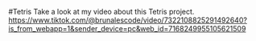 #Tetris
Take a look at my video about this Tetris project.
https://www.tiktok.com/@brunalescode/video/7322108825291492640?is_from_webapp=1&sender_device=pc&web_id=7168249955105621509

